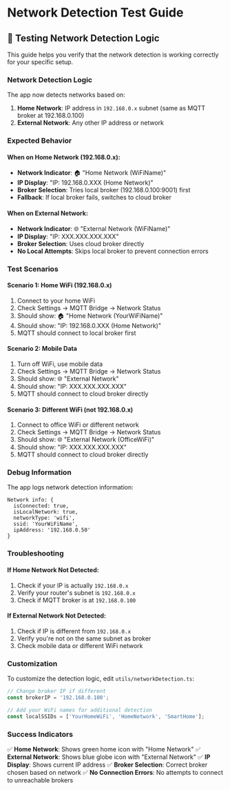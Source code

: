 # Network Detection Test Guide

## 🧪 **Testing Network Detection Logic**

This guide helps you verify that the network detection is working correctly for your specific setup.

### **Network Detection Logic**

The app now detects networks based on:

1. **Home Network**: IP address in `192.168.0.x` subnet (same as MQTT broker at 192.168.0.100)
2. **External Network**: Any other IP address or network

### **Expected Behavior**

#### **When on Home Network (192.168.0.x):**

- **Network Indicator**: 🏠 "Home Network (WiFiName)"
- **IP Display**: "IP: 192.168.0.XXX (Home Network)"
- **Broker Selection**: Tries local broker (192.168.0.100:9001) first
- **Fallback**: If local broker fails, switches to cloud broker

#### **When on External Network:**

- **Network Indicator**: 🌐 "External Network (WiFiName)"
- **IP Display**: "IP: XXX.XXX.XXX.XXX"
- **Broker Selection**: Uses cloud broker directly
- **No Local Attempts**: Skips local broker to prevent connection errors

### **Test Scenarios**

#### **Scenario 1: Home WiFi (192.168.0.x)**

1. Connect to your home WiFi
2. Check Settings → MQTT Bridge → Network Status
3. Should show: 🏠 "Home Network (YourWiFiName)"
4. Should show: "IP: 192.168.0.XXX (Home Network)"
5. MQTT should connect to local broker first

#### **Scenario 2: Mobile Data**

1. Turn off WiFi, use mobile data
2. Check Settings → MQTT Bridge → Network Status
3. Should show: 🌐 "External Network"
4. Should show: "IP: XXX.XXX.XXX.XXX"
5. MQTT should connect to cloud broker directly

#### **Scenario 3: Different WiFi (not 192.168.0.x)**

1. Connect to office WiFi or different network
2. Check Settings → MQTT Bridge → Network Status
3. Should show: 🌐 "External Network (OfficeWiFi)"
4. Should show: "IP: XXX.XXX.XXX.XXX"
5. MQTT should connect to cloud broker directly

### **Debug Information**

The app logs network detection information:

```
Network info: {
  isConnected: true,
  isLocalNetwork: true,
  networkType: 'wifi',
  ssid: 'YourWiFiName',
  ipAddress: '192.168.0.50'
}
```

### **Troubleshooting**

#### **If Home Network Not Detected:**

1. Check if your IP is actually `192.168.0.x`
2. Verify your router's subnet is `192.168.0.x`
3. Check if MQTT broker is at `192.168.0.100`

#### **If External Network Not Detected:**

1. Check if IP is different from `192.168.0.x`
2. Verify you're not on the same subnet as broker
3. Check mobile data or different WiFi network

### **Customization**

To customize the detection logic, edit `utils/networkDetection.ts`:

```typescript
// Change broker IP if different
const brokerIP = '192.168.0.100';

// Add your WiFi names for additional detection
const localSSIDs = ['YourHomeWiFi', 'HomeNetwork', 'SmartHome'];
```

### **Success Indicators**

✅ **Home Network**: Shows green home icon with "Home Network"
✅ **External Network**: Shows blue globe icon with "External Network"
✅ **IP Display**: Shows current IP address
✅ **Broker Selection**: Correct broker chosen based on network
✅ **No Connection Errors**: No attempts to connect to unreachable brokers

